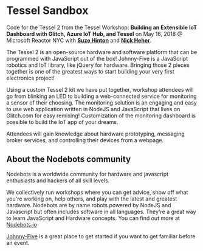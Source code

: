 # Tessel Sandbox

Code for the Tessel 2 from the Tessel Workshop: **Building an Extensible IoT Dashboard with Glitch, Azure IoT Hub, and Tessel** on May 16, 2018 @ Microsoft Reactor NYC with **[Suze Hinton](https://twitter.com/noopkat)** and **[Nick Heher](https://twitter.com/hipsterbrown)**.

The Tessel 2 is an open-source hardware and software platform that can be programmed with JavaScript out of the box! Johnny-Five is a JavaScript robotics and IoT library, like jQuery for hardware. Bringing those 2 pieces together is one of the greatest ways to start building your very first electronics project!

Using a custom Tessel 2 kit we have put together, workshop attendees will go from blinking an LED to building a web-connected service for monitoring a sensor of their choosing. The monitoring solution is an engaging and easy to use web application written in NodeJS and JavaScript that lives on Glitch.com for easy remixing! Customization of the monitoring dashboard is possible to build the IoT app of your dreams.

Attendees will gain knowledge about hardware prototyping, messaging broker services, and controlling their devices from a webpage.

## About the Nodebots community

Nodebots is a worldwide community for hardware and javascript enthusiasts and hackers of all skill levels.

We collectively run workshops where you can get advice, show off what you're working on, help others, and play with the latest and greatest hardware. Nodebots are by name robots powered by NodeJS and Javascript but often includes software in all languages. They're a great way to learn JavaScript and Hardware concepts. You can find out more at [Nodebots.io](http://nodebots.io/)

[Johnny-Five](http://johnny-five.io/) is a great place to get started if you want to get familiar before an event.

